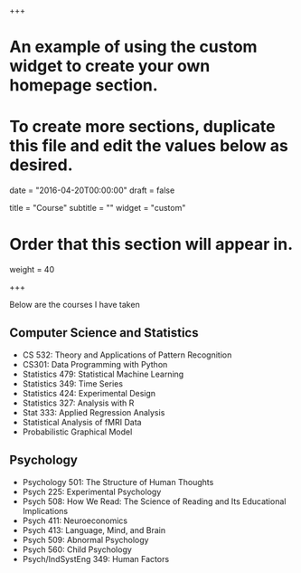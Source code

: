 +++
# An example of using the custom widget to create your own homepage section.
# To create more sections, duplicate this file and edit the values below as desired.

date = "2016-04-20T00:00:00"
draft = false

title = "Course"
subtitle = ""
widget = "custom"

# Order that this section will appear in.
weight = 40

+++

Below are the courses I have taken

## Computer Science and Statistics		
- CS 532: Theory and Applications of Pattern Recognition		 
- CS301: Data Programming with Python		
- Statistics 479: Statistical Machine Learning		
- Statistics 349: Time Series	
- Statistics 424: Experimental Design	
- Statistics 327: Analysis with R 	
- Stat 333: Applied Regression Analysis		
- Statistical Analysis of fMRI Data 	
- Probabilistic Graphical Model		

## Psychology		
- Psychology 501: The Structure of Human Thoughts	
- Psych 225: Experimental Psychology	
- Psych 508: How We Read: The Science of Reading and Its Educational Implications	
- Psych 411: Neuroeconomics		
- Psych 413: Language, Mind, and Brain		
- Psych 509: Abnormal Psychology		
- Psych 560: Child Psychology		
- Psych/IndSystEng 349: Human Factors		